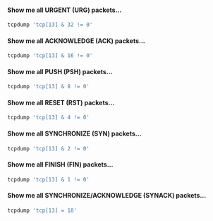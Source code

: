 #### Show me all URGENT (URG) packets...
```bash
tcpdump 'tcp[13] & 32 != 0'
```
#### Show me all ACKNOWLEDGE (ACK) packets...
```bash
tcpdump 'tcp[13] & 16 != 0'
```
#### Show me all PUSH (PSH) packets...
```bash
tcpdump 'tcp[13] & 8 != 0'
```
#### Show me all RESET (RST) packets...
```bash
tcpdump 'tcp[13] & 4 != 0'
```
#### Show me all SYNCHRONIZE (SYN) packets...
```bash
tcpdump 'tcp[13] & 2 != 0'
```
#### Show me all FINISH (FIN) packets...
```bash
tcpdump 'tcp[13] & 1 != 0'
```
#### Show me all SYNCHRONIZE/ACKNOWLEDGE (SYNACK) packets...
```bash
tcpdump 'tcp[13] = 18'
```
